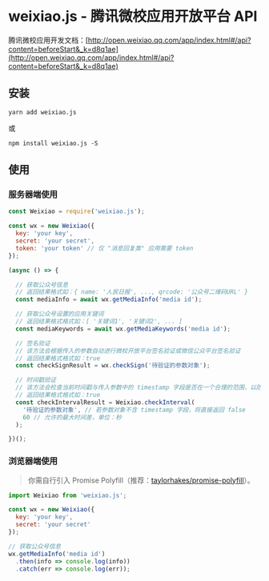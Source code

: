# weixiao.js - 腾讯微校应用开放平台 API

腾讯微校应用开发文档：[http://open.weixiao.qq.com/app/index.html#/api?content=beforeStart&_k=d8q1ae](http://open.weixiao.qq.com/app/index.html#/api?content=beforeStart&_k=d8q1ae)

## 安装

```shell
yarn add weixiao.js
```
或
```shell
npm install weixiao.js -S
```

## 使用

### 服务器端使用

```javascript
const Weixiao = require('weixiao.js');

const wx = new Weixiao({
  key: 'your key',
  secret: 'your secret',
  token: 'your token' // 仅 "消息回复类" 应用需要 token
});

(async () => {

  // 获取公众号信息
  // 返回结果格式如：{ name: '人民日报', ..., qrcode: '公众号二维码URL' }
  const mediaInfo = await wx.getMediaInfo('media id');

  // 获取公众号设置的应用关键词
  // 返回结果格式格式如：[ '关键词1', '关键词2', ... ]
  const mediaKeywords = await wx.getMediaKeywords('media id');

  // 签名验证
  // 该方法会根据传入的参数自动进行微校开放平台签名验证或微信公众平台签名验证
  // 返回结果格式格式如：true
  const checkSignResult = wx.checkSign('待验证的参数对象');

  // 时间戳验证
  // 该方法会检查当前时间戳与传入参数中的 timestamp 字段是否在一个合理的范围，以防止重放攻击
  // 返回结果格式格式如：true
  const checkIntervalResult = Weixiao.checkInterval(
    '待验证的参数对象', // 若参数对象不含 timestamp 字段，将直接返回 false
    60 // 允许的最大时间差，单位：秒
  );

})();

```

### 浏览器端使用

> 你需自行引入 Promise Polyfill（推荐：[taylorhakes/promise-polyfill](https://github.com/taylorhakes/promise-polyfill)）。

```javascript
import Weixiao from 'weixiao.js';

const wx = new Weixiao({
  key: 'your key',
  secret: 'your secret'
});

// 获取公众号信息
wx.getMediaInfo('media id')
  .then(info => console.log(info))
  .catch(err => console.log(err));

```
